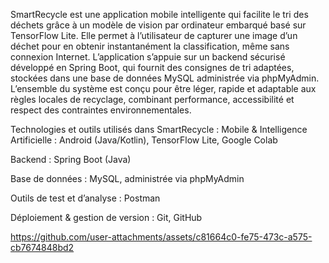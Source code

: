 
SmartRecycle est une application mobile intelligente qui facilite le tri des déchets grâce à un modèle de vision par ordinateur embarqué basé sur TensorFlow Lite. Elle permet à l’utilisateur de capturer une image d’un déchet pour en obtenir instantanément la classification, même sans connexion Internet. L’application s’appuie sur un backend sécurisé développé en Spring Boot, qui fournit des consignes de tri adaptées, stockées dans une base de données MySQL administrée via phpMyAdmin. L’ensemble du système est conçu pour être léger, rapide et adaptable aux règles locales de recyclage, combinant performance, accessibilité et respect des contraintes environnementales.

Technologies et outils utilisés dans SmartRecycle :
Mobile & Intelligence Artificielle :
Android (Java/Kotlin), TensorFlow Lite, Google Colab

Backend :
Spring Boot (Java)

Base de données :
MySQL, administrée via phpMyAdmin

Outils de test et d’analyse :
Postman

Déploiement & gestion de version :
Git, GitHub










https://github.com/user-attachments/assets/c81664c0-fe75-473c-a575-cb7674848bd2

